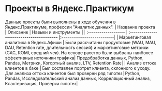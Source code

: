 # Проекты в Яндекс.Практикум
Данные проекты были выполнены в ходе обучения в Яндекс.Практикуме, профессии "Аналитик данных".
| Название проекта | Описание  |  Навыки и инструменты |
| :------------------- | :----------------------------------------- |:---------------------------|
| Маркетинговая аналитика в Яндекс.Афиши | Были рассчитаны продуктовые (WAU, MAU, DAU, Retention rate, длительность сессий) и маркетинговые метрики (САС, ROMI, средний чек). На основе расетов были выбраны наиболее эффективные источники трафика| Предобработка данных, Python, Pandas, Метрики, Когортный анализ, LTV, Retention Rate|
| Анализ оттока клиентов в баке | Был составлен портрет клиента, склонного к уходу. Для анализа оттока клиентов был проверен ряд гипотез| Python, Pandas, Исследовательский анализ данных, Корреляционный анализ, Кластеризация, Проверка гипотез|
